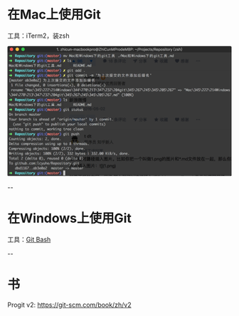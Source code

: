 # 在Mac上使用Git
工具：iTerm2，装zsh

![iTerm2.png](./images/iTerms.png)

--
# 在Windows上使用Git
工具：[Git Bash](https://git-scm.com/downloads)

--
# 书
Progit v2: https://git-scm.com/book/zh/v2
